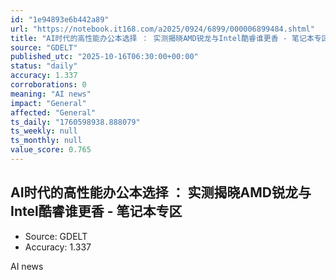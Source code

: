 ```yaml
---
id: "1e94893e6b442a89"
url: "https://notebook.it168.com/a2025/0924/6899/000006899484.shtml"
title: "AI时代的高性能办公本选择 ： 实测揭晓AMD锐龙与Intel酷睿谁更香 - 笔记本专区"
source: "GDELT"
published_utc: "2025-10-16T06:30:00+00:00"
status: "daily"
accuracy: 1.337
corroborations: 0
meaning: "AI news"
impact: "General"
affected: "General"
ts_daily: "1760598938.888079"
ts_weekly: null
ts_monthly: null
value_score: 0.765
---
```

## AI时代的高性能办公本选择 ： 实测揭晓AMD锐龙与Intel酷睿谁更香 - 笔记本专区

- Source: GDELT
- Accuracy: 1.337

AI news
